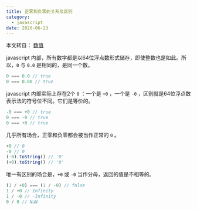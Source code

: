 ```yaml
---
title: 正零和负零的关系及区别
category:
  - javascript
date: 2020-06-23
---
```


本文转自： [数值](https://wangdoc.com/javascript/types/number.html)

javascript 内部，所有数字都是以64位浮点数形式储存，即使整数也是如此。所以，`0` 与 `0.0` 是相同的，是同一个数。

```js
0 === 0.0 // true
0 === 0.00 // true
```

javascript 内部实际上存在2个 `0` ：一个是 `+0` ，一个是 `-0` ，区别就是64位浮点数表示法的符号位不同。它们是等价的。

```js
-0 === +0 // true
0 === -0 // true
0 === +0 // true
```

几乎所有场合，正零和负零都会被当作正常的 `0` 。

```js
+0 // 0
-0 // 0
(-0).toString() // '0'
(+0).toString() // '0'
```

唯一有区别的场合是，`+0` 或 `-0` 当作分母，返回的值是不相等的。

```js
(1 / +0) === (1 / -0) // false
1 / +0 // Infinity
1 / -0 // -Infinity
0 / 0 // NaN
```
